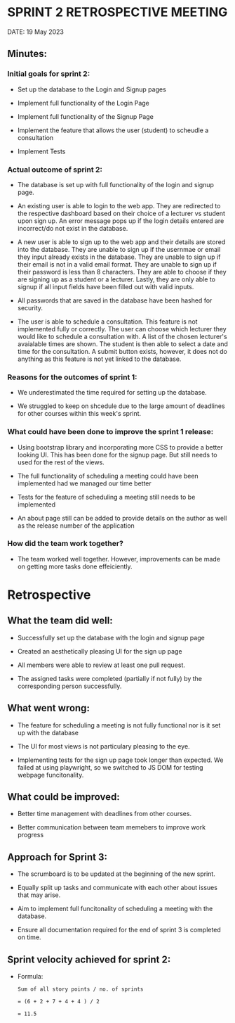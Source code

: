 # SPRINT 2 RETROSPECTIVE MEETING

DATE: 19 May 2023

## Minutes:

###  Initial goals for sprint 2:

-  Set up the database to the Login and Signup pages 

-  Implement full functionality of the Login Page

-  Implement full functionality of the Signup Page 

-  Implement the feature that allows the user (student) to scheudle a consultation

-  Implement Tests

###  Actual outcome of sprint 2:

-  The database is set up with full functionality of the login and signup page.

-  An existing user is able to login to the web app. They are redirected to the respective dashboard based on their choice of a lecturer vs student upon sign up. An error message pops up if the login details entered are incorrect/do not exist in the database.

-  A new user is able to sign up to the web app and their details are stored into the database. They are unable to sign up if the usernmae or email they input already exists in the database. They are unable to sign up if their email is not in a valid email format. They are unable to sign up if their password is less than 8 characters. They are able to choose if they are signing up as a student or a lecturer. Lastly, they are only able to signup if all input fields have been filled out with valid inputs. 

- All passwords that are saved in the database have been hashed for security. 

-  The user is able to schedule a consultation. This feature is not implemented fully or correctly. The user can choose which lecturer they would like to schedule a consultation with. A list of the chosen lecturer's avaialable times are shown. The student is then able to select a date and time for the consultation. A submit button exists, however, it does not do anything as this feature is not yet linked to the database. 

###  Reasons for  the outcomes of sprint 1:

-  We underestimated the time required for setting up the database.

-  We struggled to keep on shcedule due to the large amount of deadlines for other courses within this week's sprint. 

###  What could have been done to improve the sprint 1 release:

-  Using bootstrap library and incorporating more CSS to provide a better looking UI. This has been done for the signup page. But still needs to used for the rest of the views. 

-  The full functionality of scheduling a meeting could have been implemented had we managed our time better

-  Tests for the feature of scheduling a meeting still needs to be implemented 

-  An about page still can be added to provide details on the author as well as the release number of the application

###  How did the team work together?

-  The team worked well together. However, improvements can be made on getting more tasks done effeiciently.

# Retrospective

## What the team did well:

-  Successfully set up the database with the login and signup page

-  Created an aesthetically pleasing UI for the sign up page

-  All members were able to review at least one pull request.

-  The assigned tasks were completed (partially if not fully) by the corresponding person successfully. 

## What went wrong:

-  The feature for scheduling a meeting is not fully functional nor is it set up with the database

-  The UI for most views is not particulary pleasing to the eye.

-  Implementing tests for the sign up page took longer than expected. We failed at using playwright, so we switched to JS DOM for testing webpage funcitonality. 

## What could be improved:

-  Better time management with deadlines from other courses.

-  Better communication between team memebers to improve work progress

## Approach for Sprint 3:

-  The scrumboard is to be updated at the beginning of the new sprint.

-  Equally split up tasks and communicate with each other about issues that may arise. 

-  Aim to implement full funcitonality of scheduling a meeting with the database. 

-  Ensure all documentation required for the end of sprint 3 is completed on time.

## Sprint velocity achieved for sprint 2:

-  Formula:

   `Sum of all story points / no. of sprints`
   
   `= (6 + 2 + 7 + 4 + 4 ) / 2`
   
   `= 11.5`
